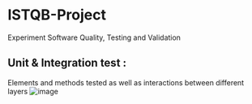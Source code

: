 # ISTQB-Project
Experiment Software Quality, Testing and Validation 

## Unit & Integration test :
Elements and methods tested as well as interactions between different layers
![image](https://user-images.githubusercontent.com/84160502/197419680-4bc4d317-ba81-4ebf-9a8b-3495f7ce820d.png)
